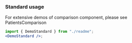 ### Standard usage

For extensive demos of comparison component, please see PatientsComparison

```jsx harmony
import { DemoStandard } from "./readme";
<DemoStandard />;
```
